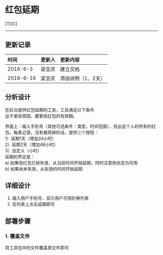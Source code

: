 
红包延期  
===

[TOC]

***

## 更新记录  

| 时间        | 更新人  | 更新内容       |
| :-------- | :--- | :--------- |
| 2016-6-3  | 梁言庆  | 建立文档       |
| 2016-6-16 | 梁言庆  | 添加说明（1、2天） |

## 分析设计  
在后台提供红包延期的工具，工具满足以下条件  
出于某些原因，要更改红包的有效期。  

界面上：输入手机号（其他可选条件：类型，时间范围），找出这个人的所有的红包，每条记录，没有被用掉的话，提供三个按钮：  
1）延期1天（增加24小时）  
2）延期2天（增加48小时）  
3）自定义（小时）  
延期的界定是：  
a) 如果改红包已经失效，从当前时间开始延期，同时注意改状态为可用  
b) 如果尚未失效，从失效的时间开始延期  

## 详细设计  
1. 输入用户手机号，显示用户可用的券列表  
2. 在列表上点击延期即可  

## 部署步骤  

### 1. 覆盖文件  
将工具包中的文件覆盖原文件即可